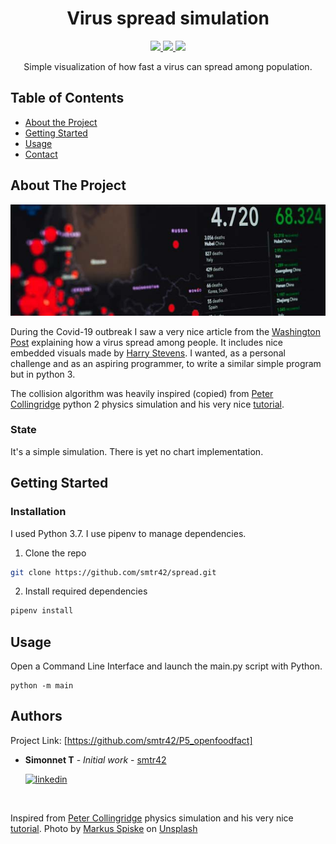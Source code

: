 <h1 align="center">
  Virus spread simulation
</h1>

<p align="center">
  <a href="https://www.python.org/">
    <img src="https://img.shields.io/badge/Python-3.7-green.svg">
  </a>
  <a href="https://opensource.org/licenses/MIT">
    <img src="https://img.shields.io/badge/license-MIT-blue.svg">
  </a>
  <a href="https://www.linkedin.com/in/teiva-s/">
    <img src="https://img.shields.io/badge/linkedin-Simonnet-blue.svg">
  </a>
</p>



 <p align="center">
    Simple visualization of how fast a virus can spread among population.
    <br />
  </p>

<!-- TABLE OF CONTENTS -->
## Table of Contents

* [About the Project](#about-the-project)
* [Getting Started](#getting-started)
* [Usage](#usage)
* [Contact](#authors)

<!-- ABOUT THE PROJECT -->
## About The Project

<p align="center">
  <a href="https://github.com/smtr42">
    <img src="img/markus-spiske-3_SvgDspSTE-unsplash.jpg">
  </a>
</p>

During the Covid-19 outbreak I saw a very nice article from the [Washington Post](https://www.washingtonpost.com/graphics/2020/world/corona-simulator/) explaining how a virus spread among people. It includes nice embedded visuals made by [Harry Stevens](https://twitter.com/Harry_Stevens).
I wanted, as a personal challenge and as an aspiring programmer, to write a similar simple program but in python 3.

The collision algorithm was heavily inspired (copied) from [Peter Collingridge](https://github.com/petercollingridge) python 2 physics simulation and his very nice [tutorial](http://www.petercollingridge.co.uk/tutorials/pygame-physics-simulation/).
### State
It's a simple simulation. There is yet no chart implementation.

<!-- GETTING STARTED -->
## Getting Started

### Installation
I used Python 3.7.
I use pipenv to manage dependencies.

1. Clone the repo
```sh
git clone https://github.com/smtr42/spread.git
```
2. Install required dependencies
```sh
pipenv install
```

## Usage
Open a Command Line Interface and launch the main.py script with Python.
```shell script
python -m main
```

## Authors
Project Link: [https://github.com/smtr42/P5_openfoodfact]

* **Simonnet T** - *Initial work* - [smtr42](https://github.com/smtr42)
   
  <a href="https://www.linkedin.com/in/teiva-s/">
   <img src="https://content.linkedin.com/content/dam/me/business/en-us/amp/brand-site/v2/bg/LI-Logo.svg.original.svg" alt="linkedin" width="200" height="54">
 </a>
<br>

Inspired from [Peter Collingridge](https://github.com/petercollingridge) physics simulation and his very nice [tutorial](http://www.petercollingridge.co.uk/tutorials/pygame-physics-simulation/).
Photo by [Markus Spiske](https://unsplash.com/@markusspiske?utm_source=unsplash&utm_medium=referral&utm_content=creditCopyText) on [Unsplash](https://unsplash.com/?utm_source=unsplash&utm_medium=referral&utm_content=creditCopyText)